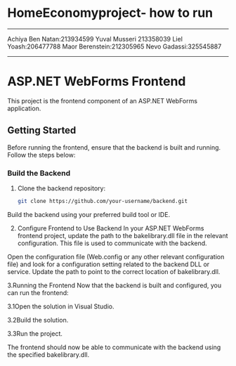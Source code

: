 # HomeEconomyproject- how to run
_________________________________________________________________________________________________________________
Achiya Ben Natan:213934599
Yuval Musseri 213358039
Liel Yoash:206477788
Maor Berenstein:212305965
Nevo Gadassi:325545887
_________________________________________________________________________________________________________________
# ASP.NET WebForms Frontend

This project is the frontend component of an ASP.NET WebForms application.

## Getting Started

Before running the frontend, ensure that the backend is built and running. Follow the steps below:

### Build the Backend

1. Clone the backend repository:
   ```bash
   git clone https://github.com/your-username/backend.git
Build the backend using your preferred build tool or IDE.

2. Configure Frontend to Use Backend
In your ASP.NET WebForms frontend project, update the path to the bakelibrary.dll file in the relevant configuration. This file is used to communicate with the backend.

Open the configuration file (Web.config or any other relevant configuration file) and look for a configuration setting related to the backend DLL or service. Update the path to point to the correct location of bakelibrary.dll.

3.Running the Frontend
Now that the backend is built and configured, you can run the frontend:

3.1Open the solution in Visual Studio.

3.2Build the solution.

3.3Run the project.

The frontend should now be able to communicate with the backend using the specified bakelibrary.dll.
